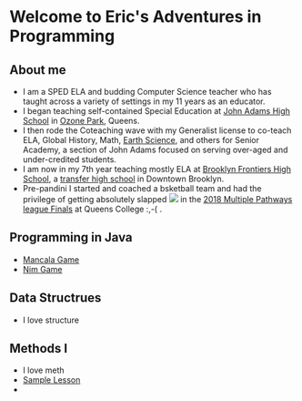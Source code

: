 # Welcome to Eric's Adventures in Programming

## About me
* I am a SPED ELA and budding Computer Science teacher who has taught across a variety of settings in my 11 years as an educator. 
* I began teaching self-contained Special Education at [John Adams High School](https://en.wikipedia.org/wiki/John_Adams_High_School_(Queens)) in [Ozone Park](https://en.wikipedia.org/wiki/Ozone_Park,_Queens), Queens.  
* I then rode the  Coteaching wave with my Generalist license to co-teach ELA, Global History, Math, [Earth Science](https://en.wikipedia.org/wiki/Glacial_erratic), and others for Senior Academy, a section of John Adams focused on serving over-aged and under-credited students.  
* I am now in my 7th year teaching mostly ELA at [Brooklyn Frontiers High School](https://insideschools.org/school/15K423), a [transfer high school](https://www.schools.nyc.gov/enrollment/other-ways-to-graduate/transfer-high-schools) in Downtown Brooklyn.  
* Pre-pandini I started and coached a bsketball team and had the privilege of getting absolutely slapped [<img src="https://ichef.bbc.co.uk/images/ic/640x360/p04ktjn2.jpg">](https://ichef.bbc.co.uk/images/ic/640x360/p04ktjn2.jpg) in the [2018 Multiple Pathways league Finals](https://www.psal.org/games/game-detail.aspx#049/371941) at Queens College :,-( .

## Programming in Java
* [Mancala Game](https://replit.com/@wilsoneg3/workcsci70900-wilsoneg3#2/Mancala.java)
* [Nim Game](https://replit.com/@wilsoneg3/workcsci70900-wilsoneg3#1/Nim.java)
## Data Structrues
* I love structure


## Methods I
* I love meth
* [Sample Lesson](https://replit.com/@wilsoneg3/workcsci70900-wilsoneg3#meth1/01_Lesson.data)
* 
